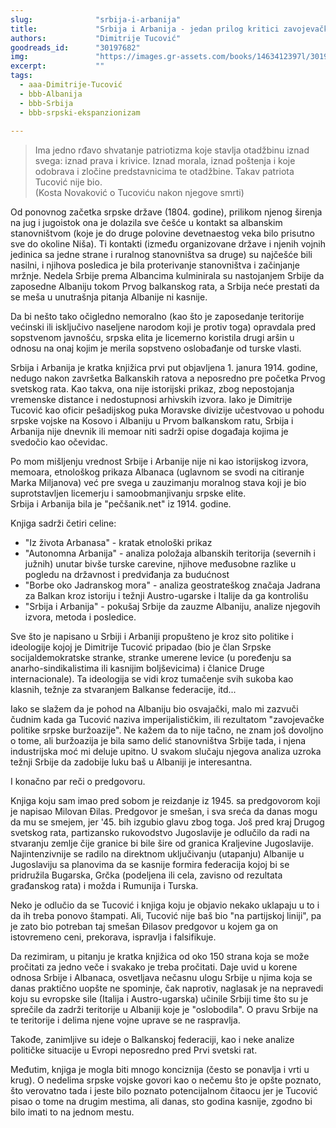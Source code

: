 ```yaml
---
slug:              "srbija-i-arbanija"
title:             "Srbija i Arbanija - jedan prilog kritici zavojevačke politike Srpske buržoazije"
authors:           "Dimitrije Tucović"
goodreads_id:      "30197682"
img:               "https://images.gr-assets.com/books/1463412397l/30197682.jpg"
excerpt:           ""
tags:
  - aaa-Dimitrije-Tucović
  - bbb-Albanija
  - bbb-Srbija
  - bbb-srpski-ekspanzionizam
 
---
```


<blockquote>
Ima jedno rđavo shvatanje patriotizma koje stavlja otadžbinu iznad svega: iznad prava i krivice. Iznad morala, iznad 
poštenja i koje odobrava i zločine predstavnicima te otadžbine. Takav patriota Tucović nije bio.
<br>
(Kosta Novaković o Tucoviću nakon njegove smrti)
</blockquote>

Od ponovnog začetka srpske države (1804. godine), prilikom njenog širenja na jug i jugoistok ona je dolazila sve češće u 
kontakt sa albanskim stanovništvom (koje je do druge polovine devetnaestog veka bilo prisutno sve do okoline Niša). Ti 
kontakti (između organizovane države i njenih vojnih jedinica sa jedne strane i ruralnog stanovništva sa druge) su najčešće 
bili nasilni, i njihova posledica je bila proterivanje stanovništva i začinjanje mržnje. Nedela Srbije prema Albancima 
kulminirala su nastojanjem Srbije da zaposedne Albaniju tokom Prvog balkanskog rata, a Srbija neće prestati da se meša u 
unutrašnja pitanja Albanije ni kasnije.

Da bi nešto tako očigledno nemoralno (kao što je zaposedanje teritorije većinski ili isključivo naseljene narodom koji je 
protiv toga) opravdala pred sopstvenom javnošću, srpska elita je licemerno koristila drugi aršin u odnosu na onaj kojim 
je merila sopstveno oslobađanje od turske vlasti.

Srbija i Arbanija je kratka knjižica prvi put objavljena 1. janura 1914. godine, nedugo nakon završetka Balkanskih ratova 
a neposredno pre početka Prvog svetskog rata. Kao takva, ona nije istorijski prikaz, zbog nepostojanja vremenske distance 
i nedostupnosi arhivskih izvora. Iako je Dimitrije Tucović kao oficir pešadijskog puka Moravske divizije učestvovao u 
pohodu srpske vojske na Kosovo i Albaniju u Prvom balkanskom ratu, Srbija i Arbanija nije dnevnik ili memoar niti sadrži 
opise događaja kojima je svedočio kao očevidac.

Po mom mišljenju vrednost Srbije i Arbanije nije ni kao istorijskog izvora, memoara, etnološkog prikaza Albanaca (uglavnom 
se svodi na citiranje Marka Miljanova) već pre svega u zauzimanju moralnog stava koji je bio suprotstavljen licemerju i 
samoobmanjivanju srpske elite.   
Srbija i Arbanija bila je "pečšanik.net" iz 1914. godine.

Knjiga sadrži četiri celine:

- "Iz života Arbanasa" - kratak etnološki prikaz
- "Autonomna Arbanija" - analiza položaja albanskih teritorija (severnih i južnih) unutar bivše turske carevine, njihove međusobne razlike u pogledu na državnost i predviđanja za budućnost
- "Borbe oko Jadranskog mora" - analiza geostrateškog značaja Jadrana za Balkan kroz istoriju i težnji Austro-ugarske i Italije da ga kontrolišu
- "Srbija i Arbanija" - pokušaj Srbije da zauzme Albaniju, analize njegovih izvora, metoda i posledice.

Sve što je napisano u Srbiji i Arbaniji propušteno je kroz sito politike i ideologije kojoj je Dimitrije Tucović pripadao 
(bio je član Srpske socijaldemokratske stranke, stranke umerene levice (u poređenju sa anarho-sindikalistima ili kasnijim 
boljševicima) i članice Druge internacionale). Ta ideologija se vidi kroz tumačenje svih sukoba kao klasnih, težnje za 
stvaranjem Balkanse federacije, itd...

Iako se slažem da je pohod na Albaniju bio osvajački, malo mi zazvuči čudnim kada ga Tucović naziva imperijalističkim, 
ili rezultatom "zavojevačke politike srpske buržoazije". Ne kažem da to nije tačno, ne znam još dovoljno o tome, ali 
buržoazija je bila samo delić stanovništva Srbije tada, i njena industrijska moć mi deluje upitno. U svakom slučaju 
njegova analiza uzroka težnji Srbije da zadobije luku baš u Albaniji je interesantna.

I konačno par reči o predgovoru.

Knjiga koju sam imao pred sobom je reizdanje iz 1945. sa predgovorom koji je napisao Milovan Đilas.
Predgovor je smešan, i sva sreća da danas mogu da mu se smejem, jer '45. bih izgubio glavu zbog toga. Još pred kraj 
Drugog svetskog rata, partizansko rukovodstvo Jugoslavije je odlučilo da radi na stvaranju zemlje čije granice bi bile 
šire od granica Kraljevine Jugoslavije. Najintenzivnije se radilo na direktnom uključivanju (utapanju) Albanije u 
Jugoslaviju sa planovima da se kasnije formira federacija kojoj bi se pridružila Bugarska, Grčka (podeljena ili cela, 
zavisno od rezultata građanskog rata) i možda i Rumunija i Turska.

Neko je odlučio da se Tucović i knjiga koju je objavio nekako uklapaju u to i da ih treba ponovo štampati. Ali, Tucović 
nije baš bio "na partijskoj liniji", pa je zato bio potreban taj smešan Đilasov predgovor u kojem ga on istovremeno 
ceni, prekorava, ispravlja i falsifikuje.


Da rezimiram, u pitanju je kratka knjižica od oko 150 strana koja se može pročitati za jedno veče i svakako je treba 
pročitati. Daje uvid u korene odnosa Srbije i Albanaca, osvetljava nečasnu ulogu Srbije u njima koja se danas praktično 
uopšte ne spominje, čak naprotiv, naglasak je na nepravedi koju su evropske sile (Italija i Austro-ugarska) učinile 
Srbiji time što su je sprečile da zadrži teritorije u Albaniji koje je "oslobodila". O pravu Srbije na te teritorije i 
delima njene vojne uprave se ne raspravlja.

Takođe, zanimljive su ideje o Balkanskoj federaciji, kao i neke analize političke situacije u Evropi neposredno pred Prvi svetski rat.

Međutim, knjiga je mogla biti mnogo konciznija (često se ponavlja i vrti u krug). O nedelima srpske vojske govori kao o 
nečemu što je opšte poznato, što verovatno tada i jeste bilo poznato potencijalnom čitaocu jer je Tucović pisao o tome 
na drugim mestima, ali danas, sto godina kasnije, zgodno bi bilo imati to na jednom mestu.